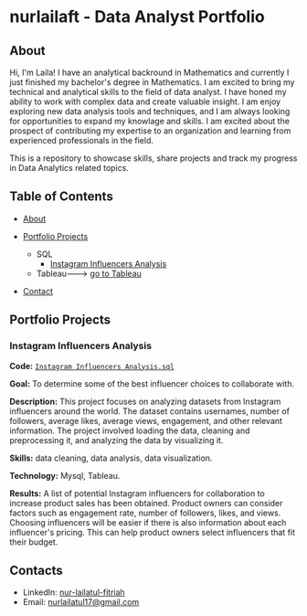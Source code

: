 # nurlailaft - Data Analyst Portfolio
## About
Hi, I'm Laila! I have an analytical backround in Mathematics and currently I just finished my bachelor's degree in Mathematics. I am excited to bring my technical and analytical skills to the field of data analyst. I have honed my ability to work with complex data and create valuable insight. I am enjoy exploring new data analysis tools and techniques, and I am always looking for opportunities to expand my knowlage and skills. I am excited about the prospect of contributing my expertise to an organization and learning from experienced professionals in the field.

This is a repository to showcase skills, share projects and track my progress in Data Analytics related topics.

## Table of Contents
- [About](https://github.com/nurlailafff/Data_Analyst_Portofolio/blob/main/README.md)
- [Portfolio Projects](https://github.com/nurlailafff/Data_Analyst_Portofolio/blob/main/README.md#portfolio-projects)
  - SQL
    - [Instagram Influencers Analysis](https://github.com/nurlailafff/Data_Analyst_Portofolio#Instagram-Influencers-Analysis)
  - Tableau---> [go to Tableau](https://public.tableau.com/views/InfluencerDashboard_17336443851910/InstagramInfluencersDashboard?:language=en-US&publish=yes&:sid=&:redirect=auth&:display_count=n&:origin=viz_share_link)
  



- [Contact](https://github.com/nurlailafff/Data_Analyst_Portofolio/blob/main/README.md#contacts)
## Portfolio Projects

### Instagram Influencers Analysis
**Code:** [`Instagram Influencers Analysis.sql`](https://github.com/nurlailafff/Data_Analyst_Portofolio/blob/main/instagram%20influencer%20data%20cleaned.sql)

**Goal:** To determine some of the best influencer choices to collaborate with.

**Description:** This project focuses on analyzing datasets from Instagram influencers around the world. The dataset contains usernames, number of followers, average likes, average views, engagement, and other relevant information. The project involved loading the data, cleaning and preprocessing it, and analyzing the data by visualizing it. 

**Skills:** data cleaning, data analysis, data visualization.

**Technology:** Mysql, Tableau.

**Results:** A list of potential Instagram influencers for collaboration to increase product sales has been obtained. Product owners can consider factors such as engagement rate, number of followers, likes, and views. Choosing influencers will be easier if there is also information about each influencer's pricing. This can help product owners select influencers that fit their budget.


## Contacts
- LinkedIn: [nur-lailatul-fitriah](https://linkedin.com/in/nur-lailatul-fitriah/)
- Email: nurlailatul17@gmail.com
